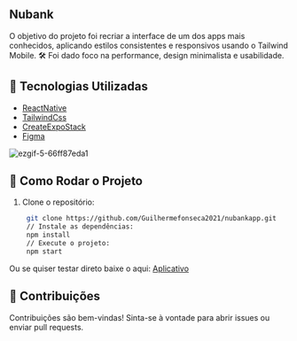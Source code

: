 ## Nubank

O objetivo do projeto foi recriar a interface de um dos apps mais conhecidos, aplicando estilos consistentes e responsivos usando o Tailwind Mobile. 🛠️ Foi dado foco na performance, design minimalista e usabilidade.

## 🚀 Tecnologias Utilizadas

- [ReactNative](https://reactnative.dev/)
- [TailwindCss](https://nativewindui.com/)
- [CreateExpoStack](https://createexpostack.com/)
- [Figma](https://www.figma.com/design/jiqUMpXxJ7hWPMnweocFyA/projeto-tela-nubank-(Community)?node-id=0-1&node-type=canvas&t=6y2rcFMJAHVNkVzC-0)

![ezgif-5-66ff87eda1](https://github.com/user-attachments/assets/7d90a86c-89de-4901-a97c-b3454bf425cf)


## 📂 Como Rodar o Projeto

1. Clone o repositório:
   ```bash
    git clone https://github.com/Guilhermefonseca2021/nubankapp.git
    // Instale as dependências:
    npm install
    // Execute o projeto:
    npm start
    ```

Ou se quiser testar direto baixe o aqui: <a href="" target="_blank">Aplicativo</a>

## 🤝 Contribuições

Contribuições são bem-vindas! Sinta-se à vontade para abrir issues ou enviar pull requests.